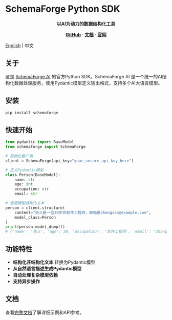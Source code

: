 # SchemaForge Python SDK

<div align="center">
  <p>
    <strong>以AI为动力的数据结构化工具</strong>
  </p>
  <p>
    <a href="https://github.com/X-Zero-L/schemaforge-ai"><strong>GitHub</strong></a> ·
    <a href="https://github.com/X-Zero-L/schemaforge-sdk/docs"><strong>文档</strong></a> ·
    <a href="https://github.com/X-Zero-L/schemaforge-sdk"><strong>官网</strong></a>
  </p>
</div>

[English](./README.md) | 中文

## 关于

这是 [SchemaForge AI](https://github.com/X-Zero-L/schemaforge-ai) 的官方Python SDK。SchemaForge AI 是一个统一的AI结构化数据处理服务，使用Pydantic模型定义输出格式，支持多个AI大语言模型。

## 安装

```bash
pip install schemaforge
```

## 快速开始

```python
from pydantic import BaseModel
from schemaforge import SchemaForge

# 初始化客户端
client = SchemaForge(api_key="your_secure_api_key_here")

# 定义Pydantic模型
class Person(BaseModel):
    name: str
    age: int
    occupation: str
    email: str

# 使用模型结构化文本
person = client.structure(
    content="张三是一位30岁的软件工程师，邮箱是zhangsan@example.com",
    model_class=Person
)
print(person.model_dump())
# {'name': '张三', 'age': 30, 'occupation': '软件工程师', 'email': 'zhangsan@example.com'}
```

## 功能特性

- **结构化非结构化文本** 转换为Pydantic模型
- **从自然语言描述生成Pydantic模型**
- **自动处理复杂模型依赖**
- **支持异步操作**

## 文档

查看[完整文档](https://github.com/X-Zero-L/schemaforge-sdk/docs)了解详细示例和API参考。 